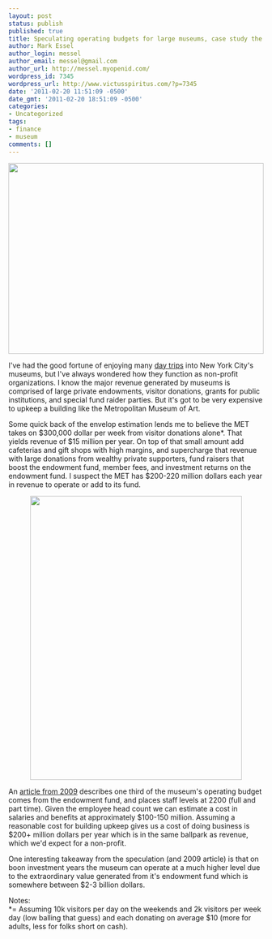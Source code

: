 ```yaml
---
layout: post
status: publish
published: true
title: Speculating operating budgets for large museums, case study the MET
author: Mark Essel
author_login: messel
author_email: messel@gmail.com
author_url: http://messel.myopenid.com/
wordpress_id: 7345
wordpress_url: http://www.victusspiritus.com/?p=7345
date: '2011-02-20 11:51:09 -0500'
date_gmt: '2011-02-20 18:51:09 -0500'
categories:
- Uncategorized
tags:
- finance
- museum
comments: []
---
```

<p style="text-align: center;"><a href="http://www.victusspiritus.com/wp-content/uploads/2011/02/IMG_2209.jpg"><img class="aligncenter size-full wp-image-7347" title="IMG_2209" src="http://www.victusspiritus.com/wp-content/uploads/2011/02/IMG_2209.jpg" alt="" width="504" height="376" /></a></p>
<p>I've had the good fortune of enjoying many <a href="http://db.tt/2T41NDn">day trips</a> into New York City's museums, but I've always wondered how they function as non-profit organizations. I know the major revenue generated by museums is comprised of large private endowments, visitor donations, grants for public institutions, and special fund raider parties. But it's got to be very expensive to upkeep a building like the Metropolitan Museum of Art.</p>
<p>Some quick back of the envelop estimation lends me to believe the MET takes on $300,000 dollar per week from visitor donations alone*. That yields revenue of $15 million per year. On top of that small amount add cafeterias and gift shops with high margins, and supercharge that revenue with large donations from wealthy private supporters, fund raisers that boost the endowment fund, member fees, and investment returns on the endowment fund. I suspect the MET has $200-220 million dollars each year in revenue to operate or add to its fund.</p>
<p style="text-align: center;"><a href="http://www.victusspiritus.com/wp-content/uploads/2011/02/IMG_2189.png"><img class="aligncenter size-full wp-image-7350" title="IMG_2189" src="http://www.victusspiritus.com/wp-content/uploads/2011/02/IMG_2189.png" alt="" width="418" height="560" /></a></p>
<p>An <a href="http://www.nytimes.com/2009/06/23/arts/design/23museum.html?_r=1">article from 2009</a> describes one third of the museum's operating budget comes from the endowment fund, and places staff levels at 2200 (full and part time). Given the employee head count we can estimate a cost in salaries and benefits at approximately $100-150 million. Assuming a reasonable cost for building upkeep gives us a cost of doing business is $200+ million dollars per year which is in the same ballpark as revenue, which we'd expect for a non-profit.</p>
<p>One interesting takeaway from the speculation (and 2009 article) is that on boon investment years the museum can operate at a much higher level due to the extraordinary value generated from it's endowment fund which is somewhere between $2-3 billion dollars.</p>
<p>Notes:<br />
*= Assuming 10k visitors per day on the weekends and 2k visitors per week day (low balling that guess) and each donating on average $10 (more for adults, less for folks short on cash).</p>
